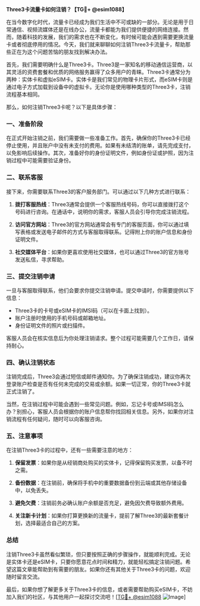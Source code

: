 **Three3卡流量卡如何注销？【TG💪+ @esim1088】**

在当今数字化时代，流量卡已经成为我们生活中不可或缺的一部分。无论是用于日常通信、视频流媒体还是在线办公，流量卡都能为我们提供便捷的网络连接。然而，随着科技的发展，我们的需求也在不断变化，有时候可能会遇到需要更换流量卡或者彻底停用的情况。今天，我们就来聊聊如何注销Three3卡流量卡，帮助那些正在为这个问题苦恼的朋友找到解决办法。

首先，我们需要明确什么是Three3卡。Three3是一家知名的移动通信运营商，以其灵活的资费套餐和优质的网络服务赢得了众多用户的青睐。Three3卡通常分为两种：实体卡和虚拟eSIM卡。实体卡是我们常见的物理卡片形式，而eSIM卡则是通过电子方式加载到设备中的虚拟卡。无论你是使用哪种类型的Three3卡，注销流程基本相同。

那么，如何注销Three3卡呢？以下是具体步骤：

### 一、准备阶段

在正式开始注销之前，我们需要做一些准备工作。首先，确保你的Three3卡已经停止使用，并且账户中没有未支付的费用。如果有未结清的账单，请先完成支付，以免影响后续操作。其次，准备好你的身份证明文件，例如身份证或护照，因为注销过程中可能需要验证身份。

### 二、联系客服

接下来，你需要联系Three3的客户服务部门。可以通过以下几种方式进行联系：

1. **拨打客服热线**：Three3通常会提供一个客服热线号码，你可以直接拨打这个号码进行咨询。在通话中，说明你的需求，客服人员会引导你完成注销流程。

2. **访问官方网站**：Three3的官方网站通常会有专门的客服页面，你可以通过填写表格或发送电子邮件的方式与客服取得联系。记得附上你的账户信息和身份证明文件。

3. **社交媒体平台**：如果你更喜欢使用社交媒体，也可以通过Three3的官方账号发送私信，寻求帮助。

### 三、提交注销申请

一旦与客服取得联系，他们会要求你提交注销申请。提交申请时，你需要提供以下信息：

- Three3卡的卡号或eSIM卡的IMSI码（可以在卡面上找到）。
- 账户注册时使用的手机号码或邮箱地址。
- 身份证明文件的照片或扫描件。

客服人员会在核实信息后为你处理注销请求。整个过程可能需要几个工作日，请保持耐心。

### 四、确认注销状态

注销完成后，Three3会通过短信或邮件通知你。为了确保注销成功，建议你再次登录账户检查是否有任何未完成的交易或余额。如果一切正常，你的Three3卡就正式注销了。

当然，在注销过程中可能会遇到一些常见问题。例如，忘记卡号或IMSI码怎么办？别担心，客服人员会根据你的账户信息帮你找回相关信息。另外，如果你对注销流程有任何疑问，随时可以向客服咨询。

### 五、注意事项

在注销Three3卡的过程中，还有一些需要注意的地方：

1. **保留发票**：如果你是从经销商处购买的实体卡，记得保留购买发票，以备不时之需。

2. **备份数据**：在注销前，确保将手机中的重要数据备份到云端或其他存储设备中，以免丢失。

3. **避免欠费**：注销前务必确认账户余额是否充足，避免因欠费导致额外费用。

4. **关注新卡计划**：如果你打算更换新的流量卡，提前了解Three3的最新套餐计划，选择最适合自己的方案。

### 总结

注销Three3卡虽然看似繁琐，但只要按照正确的步骤操作，就能顺利完成。无论是实体卡还是eSIM卡，只要你愿意花点时间和精力，就能轻松搞定注销问题。希望这篇文章能帮助到有需要的朋友。如果你还有其他关于Three3卡的问题，欢迎随时留言交流。

最后，如果你想了解更多关于Three3卡的信息，或者需要帮助购买eSIM卡，不妨加入我们的社区，与其他用户一起探讨交流吧！[[TG💪+ @esim1088](https://t.me/s/esim1088) ![Image](https://i.postimg.cc/4NQfJmqS/Snipaste-2025-05-13-00-14-12.png)]